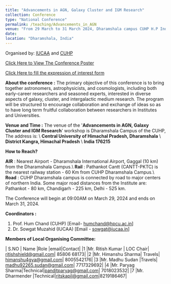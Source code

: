 ```yaml
---
title: "Advancements in AGN, Galaxy Cluster and IGM Research"
collection: Conference
type: "National Conference"
permalink: /teaching/Advancements_in_AGN
venue: "From 29 March to 31 March 2024, Dharamshala campus CUHP H.P India"
date:
location: "Dharamshala, India"
---
```

Organised by: [IUCAA](https://www.iucaa.in/en/) and [CUHP](https://www.cuhimachal.ac.in/index.php/SPMS/department/dept_physics_astronomical)

[Click Here to View The Conference Poster](https://chandrastarclub.github.io/files/poster.pdf)

[Click Here to fill the expression of interest form](https://forms.gle/H9vR1crytmCr3o1S8)

**About the conference :** The primary objective of this conference is to bring together astronomers, astrophysicists, and cosmologists, including both early-career researchers and seasoned experts, interested in diverse aspects of galaxy, cluster, and intergalactic medium research. The program will be structured to encourage collaboration and exchange of ideas so as to have long term fruitful collaboration between researchers in Institutes and Universities.

**Venue and Time :**  The venue of the '**Advancements in AGN, Galaxy Cluster and IGM Research**' workshop is Dharamshala Campus of the CUHP, The address is: \\
                    **Central University of Himachal Pradesh, Dharamshala** \\
                    **District Kangra, Himachal Pradesh** \\
                    **India 176215**

 **How to Reach?**

 **AIR** : Nearest Airport - Dharamshala International Airport, Gaggal (10 km) from the Dharamshala Campus.\\
 **Rail** : Pathankot Cantt (CANTT-PKTC) is the nearest railway station - 60 Km from CUHP Dharamshala Campus.\\
 **Road** : CUHP Dharamshala campus is connected by road to major centers of northern India. Some major road distances from the Institute are: Pathankot - 80 km, Chandigarh - 225 km, Delhi - 525 km.

 The Conference will begin at 09:00AM on March 29, 2024 and ends on March 31, 2024.

 <!-- The Conference will begin at 09:00AM on March 29, 2024 and ends on March 31, 2024. -->
**Coordinators :**

1. Prof. Hum Chand (CUHP) [Email- humchand@hpcu.ac.in]
2. Dr. Sowgat Muzahid (IUCAA) [Email - sowgat@iucaa.in]

**Members of Local Organising Committee:**

| S.NO  | Name  |Role |email|Contact|
|1 |Mr. Ritish Kumar | LOC Chair| ritishshield@gmail.com| 85806 68173|
|2 |Mr. Himanshu Sharma| Travels| himanshu4gya@gmail.com|  8005542176|
|3 |Mr. Madhu Sudan |Travels| madhu92265.sudan@gmail.com| 7717329692|
|4 |Mr. Paryag Sharma|Technical|panditparyag@gmail.com|  7018023532|
|7 |Mr. Dharmender |Technical|ritskapil@gmail.com|8219186467|
